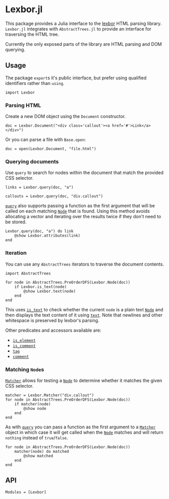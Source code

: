 # Lexbor.jl

This package provides a Julia interface to the
[lexbor](https://github.com/lexbor/lexbor) HTML parsing library. `Lexbor.jl`
integrates with `AbstractTrees.jl` to provide an interface for traversing the
HTML tree.

Currently the only exposed parts of the library are HTML parsing and DOM
querying.

## Usage

The package `export`s it's public interface, but prefer using qualified
identifiers rather than `using`.

```@repl usage
import Lexbor
```

### Parsing HTML

Create a new DOM object using the `Document` constructor.

```@repl usage
doc = Lexbor.Document("<div class='callout'><a href='#'>Link</a></div>")
```

Or you can parse a file with `Base.open`:

```@repl usage
doc = open(Lexbor.Document, "file.html")
```

### Querying documents

Use `query` to search for nodes within the document that match the provided CSS
selector.

```@repl usage
links = Lexbor.query(doc, "a")
```

```@repl usage
callouts = Lexbor.query(doc, "div.callout")
```

[`query`](@ref) also supports passing a function as the first argument that
will be called on each matching [`Node`](@ref) that is found. Using this
method avoids allocating a vector and iterating over the results twice if they
don't need to be stored.

```@repl usage
Lexbor.query(doc, "a") do link
    @show Lexbor.attributes(link)
end
```

### Iteration

You can use any `AbstractTrees` iterators to traverse the document contents.

```@repl usage
import AbstractTrees

for node in AbstractTrees.PreOrderDFS(Lexbor.Node(doc))
    if Lexbor.is_text(node)
        @show Lexbor.text(node)
    end
end
```

This uses [`is_text`](@ref) to check whether the current `node` is a plain text
[`Node`](@ref) and then displays the text content of it using [`text`](@ref).
Note that newlines and other whitespace is preserved by lexbor's parsing.

Other predicates and accessors available are:

- [`is_element`](@ref)
- [`is_comment`](@ref)
- [`tag`](@ref)
- [`comment`](@ref)

### Matching `Node`s

[`Matcher`](@ref) allows for testing a [`Node`](@ref) to determine whether it
matches the given CSS selector.

```@repl usage
matcher = Lexbor.Matcher("div.callout")
for node in AbstractTrees.PreOrderDFS(Lexbor.Node(doc))
    if matcher(node)
        @show node
    end
end
```

As with [`query`](@ref) you can pass a function as the first argument to a
[`Matcher`](@ref) object in which case it will get called when the
[`Node`](@ref) matches and will return `nothing` instead of `true`/`false`.

```@repl usage
for node in AbstractTrees.PreOrderDFS(Lexbor.Node(doc))
    matcher(node) do matched
        @show matched
    end
end
```

## API

```@autodocs
Modules = [Lexbor]
```
